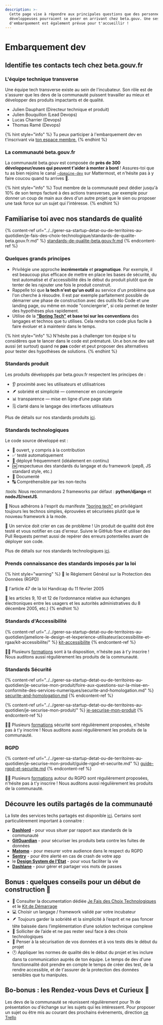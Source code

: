 ```yaml
---
description: >-
  Cette page vise à répondre aux principales questions que des personnes
  développeuses pourraient se poser en arrivant chez beta.gouv. Une session
  d'embarquement est également prévue pour t'accueillir !
---
```


# Embarquement dev

## Identifie tes contacts tech chez beta.gouv.fr

### L'équipe technique transverse

Une équipe tech transverse existe au sein de l'incubateur. Son rôle est de s'assurer que les devs de la communauté puissent travailler au mieux et développer des produits impactants et de qualité.

* Julien Dauphant (Directeur technique et produit)
* Julien Bouquillon (Lead Devops)
* Lucas Charrier (Devops)
* Thomas Ramé (Devops)

{% hint style="info" %}
Tu peux participer à l'embarquement dev en t'inscrivant via [ton espace membre.](https://espace-membre.incubateur.net/account)&#x20;
{% endhint %}

### La communauté beta.gouv.fr

La communauté beta.gouv est composée de **près de 300 développeur/euses qui peuvent t'aider à monter à bord** ! Assures-toi que tu as bien rejoins le canal [`~domaine-dev`](https://mattermost.incubateur.net/betagouv/channels/domaine-dev) sur Mattermost, et n'hésite pas à y faire coucou quand tu arrives :wave:.

{% hint style="info" %}
Tout membre de la communauté peut dédier jusqu'à 10% de son temps facturé à des actions transverses, par exemple pour donner un coup de main aux devs d'un autre projet que le sien ou proposer une task force sur un sujet qui l'intéresse.
{% endhint %}

## Familiarise toi avec nos standards de qualité

{% content-ref url="../../gerer-sa-startup-detat-ou-de-territoires-au-quotidien/je-fais-des-choix-technologique/standards-de-qualite-beta.gouv.fr.md" %}
[standards-de-qualite-beta.gouv.fr.md](../../gerer-sa-startup-detat-ou-de-territoires-au-quotidien/je-fais-des-choix-technologique/standards-de-qualite-beta.gouv.fr.md)
{% endcontent-ref %}

### Quelques grands principes

* Privilégie une approche **incrémentale** et **pragmatique**. Par exemple, il est beaucoup plus efficace de mettre en place les bases de sécurité, du test automatisé et d'accessibilité dès le début du produit plutôt que de tenter de les rajouter une fois le produit construit.
* Rappelle toi que **la tech n'est qu'un outil** au service d'un problème que l'on cherche à résoudre. Il est par exemple parfaitement possible de démarrer une phase de construction avec des outils No Code et une landing page, ou même en mode "conciergerie", si cela permet de tester des hypothèses plus rapidement.
* Utilise de la [**"Boring Tech"**](http://boringtechnology.club) **et base toi sur les conventions** des langages et technos que tu utilises. Cela rendra ton code plus facile à faire évoluer et à maintenir dans le temps.

{% hint style="info" %}
N'hésite pas à challenger ton équipe si tu considères que te lancer dans le code est prématuré. Un.e bon.ne dev sait aussi (et surtout) quand ne **pas** coder et peut proposer des alternatives pour tester des hypothèses de solutions.
{% endhint %}

### Standards produit

Les produits développés par beta.gouv.fr respectent les principes de :

* 👂 proximité avec les utilisateurs et utilisatrices
* 🪶 sobriété et simplicité — commencer en conciergerie
* 📊 transparence — mise en ligne d’une page stats
* 🗒 clarté dans le langage des interfaces utilisateurs

Plus de détails sur nos standards produits [ici](https://doc.incubateur.net/communaute/gerer-sa-startup-detat-ou-de-territoires-au-quotidien/je-fais-des-choix-technologique/standards-de-qualite-beta.gouv.fr#standards-de-qualite-produit).

### Standards technologiques

Le code source développé est :

* 🔎 ouvert, y compris à la contribution
* ✅ testé automatiquement
* 🔁 déployé fréquemment (idéalement en continu)
* 🆗 respectueux des standards du langage et du framework (pep8, JS standard style, etc.)
* 📝 Documenté
* 🔠 Compréhensible par les non-techs

:tools: Nous recommandons 2 frameworks par défaut : **python/django** et **nodeJS/nextJS**.

🥱 Nous adhérons à l'esprit du manifeste ["boring tech"](http://boringtechnology.club) en privilégiant toujours les technos simples, éprouvées et sécurisées plutôt que le nouveau framework à la mode.

📣 Un service doit crier en cas de problème ! Un produit de qualité doit être testé et vous notifier en cas d'erreur. Suivre le GitHub flow et utiliser des Pull Requests permet aussi de repérer des erreurs potentielles avant de déployer son code.

Plus de détails sur nos standards technologiques [ici](https://doc.incubateur.net/communaute/gerer-sa-startup-detat-ou-de-territoires-au-quotidien/je-fais-des-choix-technologique/standards-de-qualite-beta.gouv.fr#standards-de-qualite-logicielle).

### Prends connaissance des standards imposés par la loi

{% hint style="warning" %}
:scroll: le Règlement Général sur la Protection des Données (RGPD)

:scroll: l'article 47 de la loi Handicap du 11 février 2005

:scroll: les articles 9, 10 et 12 de l’ordonnance relative aux échanges électroniques entre les usagers et les autorités administratives du 8 décembre 2005, etc.)
{% endhint %}

### Standards d'Accessibilité

{% content-ref url="../../gerer-sa-startup-detat-ou-de-territoires-au-quotidien/jameliore-le-design-et-lexperience-utilisateur/accessibilite-et-rgaa/kit-accessibilite/" %}
[kit-accessibilite](../../gerer-sa-startup-detat-ou-de-territoires-au-quotidien/jameliore-le-design-et-lexperience-utilisateur/accessibilite-et-rgaa/kit-accessibilite/)
{% endcontent-ref %}

:student: Plusieurs [formations](../../gerer-sa-startup-detat-ou-de-territoires-au-quotidien/jameliore-le-design-et-lexperience-utilisateur/accessibilite-et-rgaa/formation-a-laccessibilite/) sont à ta disposition, n'hésite pas à t'y inscrire ! Nous auditons aussi régulièrement les produits de la communauté.

### Standards Sécurité

{% content-ref url="../../gerer-sa-startup-detat-ou-de-territoires-au-quotidien/je-securise-mon-produit/foire-aux-questions-sur-la-mise-en-conformite-des-services-numeriques/securite-and-homologation.md" %}
[securite-and-homologation.md](../../gerer-sa-startup-detat-ou-de-territoires-au-quotidien/je-securise-mon-produit/foire-aux-questions-sur-la-mise-en-conformite-des-services-numeriques/securite-and-homologation.md)
{% endcontent-ref %}

{% content-ref url="../../gerer-sa-startup-detat-ou-de-territoires-au-quotidien/je-securise-mon-produit/" %}
[je-securise-mon-produit](../../gerer-sa-startup-detat-ou-de-territoires-au-quotidien/je-securise-mon-produit/)
{% endcontent-ref %}

:student: Plusieurs [formations](../se-former/) sécurité sont régulièrement proposées, n'hésite pas à t'y inscrire ! Nous auditons aussi régulièrement les produits de la communauté.

### RGPD

{% content-ref url="../../gerer-sa-startup-detat-ou-de-territoires-au-quotidien/je-securise-mon-produit/guide-rgpd-et-securite.md" %}
[guide-rgpd-et-securite.md](../../gerer-sa-startup-detat-ou-de-territoires-au-quotidien/je-securise-mon-produit/guide-rgpd-et-securite.md)
{% endcontent-ref %}

:student: Plusieurs [formations](../se-former/) autour du RGPD sont régulièrement proposées, n'hésite pas à t'y inscrire ! Nous auditons aussi régulièrement les produits de la communauté.

## Découvre les outils partagés de la communauté

La liste des services techs partagés est disponible [ici](https://doc.incubateur.net/communaute/gerer-sa-startup-detat-ou-de-territoires-au-quotidien/je-fais-des-choix-technologique/infra#les-services-partages). Certains sont particulièrement important à connaitre :

* [**Dashlord**](../jutilise-les-outils-de-la-communaute/dashlord/) - pour vous situer par rapport aux standards de la communauté
* [**GitGuardian**](https://gitguardian.com) - pour sécuriser les produits beta contre les fuites de données
* [**Matomo**](https://stats.data.gouv.fr) - pour mesurer votre audience dans le respect du RGPD
* [**Sentry**](https://sentry.io) - pour être alerté en cas de crash de votre app
* le [**Design System de l'Etat**](https://template.incubateur.net/) - pour vous faciliter la vie
* [**Dashlane**](https://dashlane.com) - pour gérer et partager vos mots de passes

## Bonus : quelques conseils pour un début de construction :construction:

* 📃 Consulter la documentation dédiée [Je Fais des Choix Technologiques](https://doc.incubateur.net/communaute/gerer-sa-startup-detat-ou-de-territoires-au-quotidien/je-fais-des-choix-technologique) et le [Kit de Démarrage](https://doc.incubateur.net/communaute/gerer-sa-startup-detat-ou-de-territoires-au-quotidien/la-vie-dune-se/construction/kit-de-demarrage)
* 💻 Choisir un langage / framework validé par votre incubateur
* 🪶 Toujours garder la sobriété et la simplicité à l’esprit et ne pas foncer tête baissée dans l’implémentation d’une solution technique complexe
* 👋 Solliciter de l’aide et ne pas rester seul face à des choix technologiques
* 🔐 Penser à la sécurisation de vos données et à vos tests dès le début du projet
* :clock1: Appliquer les normes de qualité dès le début du projet et les inclure dans ta communication auprès de ton équipe. Le temps de dev d'une fonctionnalité doit prendre en compte le temps de créer des test, de la rendre accessible, et de t'assurer de la protection des données sensibles que tu manipules.

## Bo-bonus : les Rendez-vous Devs et Curieux :thinking:

Les devs de la communauté se réunissent régulièrement pour 1h de présentation ou d'échange sur les sujets qui les intéressent. Pour proposer un sujet ou être mis au courant des prochains évènements, direction [ce Trello](https://trello.com/invite/b/T34OXi0G/1ef60a016bd7606680208d819acb8c0a/rendez-vous-devs)
